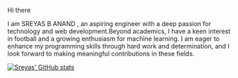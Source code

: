 Hi there 

I am SREYAS B ANAND , an aspiring engineer with a deep passion for technology and web development.Beyond academics,
I have a keen interest in football and a growing enthusiasm for machine learning. I am eager to enhance my programming skills through hard work and determination, and I look forward to making meaningful contributions in these fields.

[![Sreyas' GitHub stats](https://github-readme-stats.vercel.app/api?username=sreyas-b-anand)](https://github.com/anuraghazra/github-readme-stats)
